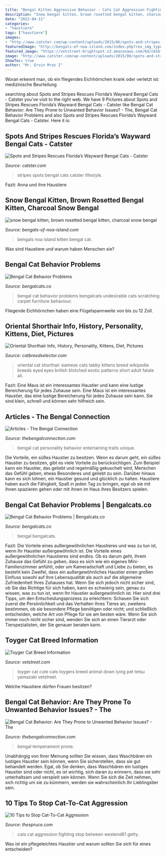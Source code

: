```yaml
---
title: "Bengal Kitten Aggressive Behavior - Cats Cat Aggression Fighting Stop Between Westend61 Getty"
description: "Snow bengal kitten, brown rosetted bengal kitten, charcoal snow bengal"
date: "2022-04-11"
categories:
- "haustiere"
tags: ["haustiere"]
images:
- "http://www.catster.com/wp-content/uploads/2015/06/spots-and-stripes-bengal-Mr.-Pippin-baby.jpg"
featuredImage: "http://bengals-of-noa-island.com/index.php?rex_img_type=galerie_thumb&amp;rex_img_file=img_0112_1.jpg"
featured_image: "https://vetstreet-brightspot.s3.amazonaws.com/6d/c616f0a34e11e087a80050568d634f/file/Toyger-2-645mk062311.jpg"
image: "http://www.catster.com/wp-content/uploads/2015/06/spots-and-stripes-bengal-Mr.-Pippin-baby.jpg"
ShowToc: true
author: "Mr. Ervin Mraz I"
---
```



Woran erkennt man, ob ein fliegendes Eichhörnchen krank oder verletzt ist: medizinische Beurteilung

	

		
searching about Spots and Stripes Rescues Florida’s Wayward Bengal Cats - Catster you've visit to the right web. We have 9 Pictures about Spots and Stripes Rescues Florida’s Wayward Bengal Cats - Catster like Bengal Cat Behavior: Are They Prone to Unwanted Behavior Issues? - The, Bengal Cat Behavior Problems and also Spots and Stripes Rescues Florida’s Wayward Bengal Cats - Catster. Here it is:
		
    
## Spots And Stripes Rescues Florida’s Wayward Bengal Cats - Catster

<img loading=lazy src="http://www.catster.com/wp-content/uploads/2015/06/spots-and-stripes-bengal-Mr.-Pippin-baby.jpg" onerror="this.onerror=null;this.src='https://tse3.mm.bing.net/th?id=OIP.SeyPZ7n9HpViT2VyytOzKQHaDf&amp;pid=15.1';" alt="Spots and Stripes Rescues Florida’s Wayward Bengal Cats - Catster">

_Source: catster.com_

>stripes spots bengal cats catster lifestyle. 

	

Fazit: Anna und ihre Haustiere

    
## Snow Bengal Kitten, Brown Rosetted Bengal Kitten, Charcoal Snow Bengal

<img loading=lazy src="http://bengals-of-noa-island.com/index.php?rex_img_type=galerie_thumb&amp;rex_img_file=img_0112_1.jpg" onerror="this.onerror=null;this.src='https://tse1.mm.bing.net/th?id=OIP.7EqTB2-XveueGmfohWyucwHaJ4&amp;pid=15.1';" alt="snow bengal kitten, brown rosetted bengal kitten, charcoal snow bengal">

_Source: bengals-of-noa-island.com_

>bengals noa island kitten bengal cat. 

	

Was sind Haustiere und warum haben Menschen sie?

    
## Bengal Cat Behavior Problems

<img loading=lazy src="http://www.bengalcats.co/wp-content/uploads/2012/08/bengal-cat-undesirable-behavior.jpg" onerror="this.onerror=null;this.src='https://tse3.mm.bing.net/th?id=OIP.WAHBU2E3wYhX5wa8ZwXeawHaD8&amp;pid=15.1';" alt="Bengal Cat Behavior Problems">

_Source: bengalcats.co_

>bengal cat behavior problems bengalcats undesirable cats scratching carpet furniture behaviour. 

	

Fliegende Eichhörnchen haben eine Flügelspannweite von bis zu 12 Zoll.

    
## Oriental Shorthair Info, History, Personality, Kittens, Diet, Pictures

<img loading=lazy src="http://www.catbreedselector.com/wp-content/uploads/2015/06/Oriental-Shorthair.jpg" onerror="this.onerror=null;this.src='https://tse1.mm.bing.net/th?id=OIP.FMDR_GOvqOuOiG_VY5ljmAHaJ3&amp;pid=15.1';" alt="Oriental Shorthair Info, History, Personality, Kittens, Diet, Pictures">

_Source: catbreedselector.com_

>oriental cat shorthair siamese cats tabby kittens breed wikipedia breeds eyed eyes british blotched exotic patterns short adult fatale ali. 

	

Fazit: Eine Maus ist ein interessantes Haustier und kann eine lustige Bereicherung für jedes Zuhause sein.
Eine Maus ist ein interessantes Haustier, das eine lustige Bereicherung für jedes Zuhause sein kann. Sie sind klein, schnell und können sehr hilfreich sein.

    
## Articles - The Bengal Connection

<img loading=lazy src="https://thebengalconnection.com/wp-content/uploads/2019/07/featured-bengal-cat-behavior-680x453.jpg" onerror="this.onerror=null;this.src='https://tse2.mm.bing.net/th?id=OIP.0XzgapPZMvabVyYbvz7bDAHaE7&amp;pid=15.1';" alt="Articles - The Bengal Connection">

_Source: thebengalconnection.com_

>bengal cat personality behavior entertaining traits unique. 

	

Die Vorteile, ein süßes Haustier zu besitzen.
Wenn es darum geht, ein süßes Haustier zu besitzen, gibt es viele Vorteile zu berücksichtigen. Zum Beispiel kann ein Haustier, das geliebt und regelmäßig gekuschelt wird, Menschen das Gefühl geben, etwas Besonderes und geliebt zu sein. Darüber hinaus kann es sich lohnen, ein Haustier gesund und glücklich zu halten. Haustiere haben auch die Fähigkeit, Spaß in jeden Tag zu bringen, egal ob sie mit ihnen spazieren gehen oder mit ihnen im Haus ihres Besitzers spielen.

    
## Bengal Cat Behavior Problems | Bengalcats.co

<img loading=lazy src="https://bengalcats.co/wp-content/uploads/2012/08/bengal-cat-undesirable-behavior-310x165.jpg" onerror="this.onerror=null;this.src='https://tse2.mm.bing.net/th?id=OIP.nctYK6ZNYT2xY6yFuITYLQAAAA&amp;pid=15.1';" alt="Bengal Cat Behavior Problems | Bengalcats.co">

_Source: bengalcats.co_

>bengal bengalcats. 

	

Fazit: Die Vorteile eines außergewöhnlichen Haustieres und was zu tun ist, wenn Ihr Haustier außergewöhnlich ist.
Die Vorteile eines außergewöhnlichen Haustieres sind endlos. Ob es darum geht, Ihrem Zuhause das Gefühl zu geben, dass es sich wie ein eigenes Mini-Familienzimmer anfühlt, oder um Kameradschaft und Liebe zu bieten, es besteht kein Zweifel, dass ein außergewöhnliches Haustier einen großen Einfluss sowohl auf Ihre Lebensqualität als auch auf die allgemeine Zufriedenheit Ihres Zuhauses hat. Wenn Sie sich jedoch nicht sicher sind, ob Sie das Richtige für sich haben, kann es schwierig sein, genau zu wissen, was zu tun ist, wenn Ihr Haustier außergewöhnlich ist. Hier sind drei Tipps, um den Entscheidungsprozess zu erleichtern: Schauen Sie sich zuerst die Persönlichkeit und das Verhalten Ihres Tieres an; zweitens bestimmen, ob sie besondere Pflege benötigen oder nicht; und schließlich entscheiden, welche Art von Pflege für sie am besten wäre. Wenn Sie sich immer noch nicht sicher sind, wenden Sie sich an einen Tierarzt oder Tierspezialisten, der Sie genauer beraten kann.

    
## Toyger Cat Breed Information

<img loading=lazy src="https://vetstreet-brightspot.s3.amazonaws.com/6d/c616f0a34e11e087a80050568d634f/file/Toyger-2-645mk062311.jpg" onerror="this.onerror=null;this.src='https://tse1.mm.bing.net/th?id=OIP.I_UI8vM4wfXAbHQ4wL7JsQHaEX&amp;pid=15.1';" alt="Toyger Cat Breed Information">

_Source: vetstreet.com_

>toyger cat cute cats toygers breed animal down lying pet tetsu yamazaki vetstreet. 

	

Welche Haustiere dürfen Frauen besitzen?

    
## Bengal Cat Behavior: Are They Prone To Unwanted Behavior Issues? - The

<img loading=lazy src="https://thebengalconnection.com/wp-content/uploads/2019/07/featured-bengal-cat-cleaning-paws-1024x683.jpg" onerror="this.onerror=null;this.src='https://tse1.mm.bing.net/th?id=OIP.fckZFILpZJROc5TkzCxOVAHaE8&amp;pid=15.1';" alt="Bengal Cat Behavior: Are They Prone to Unwanted Behavior Issues? - The">

_Source: thebengalconnection.com_

>bengal temperament prone. 

	

Unabhängig von Ihrer Meinung sollten Sie wissen, dass Waschbären ein lustiges Haustier sein können, wenn Sie sicherstellen, dass sie gut behandelt werden.
Egal, ob Sie denken, dass Waschbären ein lustiges Haustier sind oder nicht, es ist wichtig, sich daran zu erinnern, dass sie sehr unterhaltsam und verspielt sein können. Wenn Sie sich die Zeit nehmen, sich richtig um sie zu kümmern, werden sie wahrscheinlich Ihr Lieblingstier sein.

    
## 10 Tips To Stop Cat-To-Cat Aggression

<img loading=lazy src="https://fthmb.tqn.com/LyVt2eCO2qR6W709pe4tFzBfVvQ=/2119x1415/filters:fill(auto,1)/Cats-fighting-GettyImages-589937801-58b394a93df78cdcd8103760.jpg" onerror="this.onerror=null;this.src='https://tse4.mm.bing.net/th?id=OIP.8l4agYnQp1LzpREUznuUjAHaE8&amp;pid=15.1';" alt="10 Tips to Stop Cat-To-Cat Aggression">

_Source: thespruce.com_

>cats cat aggression fighting stop between westend61 getty. 

	

Was ist ein pflegeleichtes Haustier und warum sollten Sie sich für eines entscheiden?

